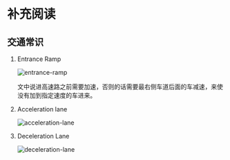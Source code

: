 # 补充阅读

## 交通常识

1. Entrance Ramp

    ![entrance-ramp](https://slideplayer.com/slide/8804636/26/images/2/Expressway+Notes+Entrance+Ramp..jpg)

    文中说进高速路之前需要加速，否则的话需要最右侧车道后面的车减速，来使没有加到指定速度的车进来。

2. Acceleration lane

    ![acceleration-lane](https://www.google.com/url?sa=i&source=images&cd=&cad=rja&uact=8&ved=2ahUKEwiMkubD6KnfAhUM2VkKHc61CWMQjRx6BAgBEAU&url=https%3A%2F%2Fslideplayer.com%2Fslide%2F11651553%2F&psig=AOvVaw3WUviVUY7wcRwwG33ailyS&ust=1545237079277832)

3. Deceleration Lane

    ![deceleration-lane](https://slideplayer.com/slide/8804636/26/images/15/Expressway+Notes+Deceleration+Lane.+This+is+the+area+where+speed+can+be+significantly+reduced..jpg)

